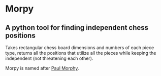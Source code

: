 # Morpy
## A python tool for finding independent chess positions

Takes rectangular chess board dimensions and numbers of each piece type,
returns all the positions that utilize all the pieces while keeping the independent
(not threatening each other).

Morpy is named after [Paul Morphy](https://en.wikipedia.org/wiki/Paul_Morphy).
